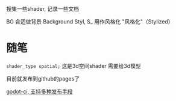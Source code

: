 搜集一些shader, 记录一些文档

BG       合适做背景 Background
Styl, S_ 用作风格化 "风格化"（Stylized）


# 随笔
`shader_type spatial;` 这是3d空间shader 需要给3d模型


目前就发布到github的pages了

[godot-ci, 支持多种发布手段](https://github.com/marketplace/actions/godot-ci)